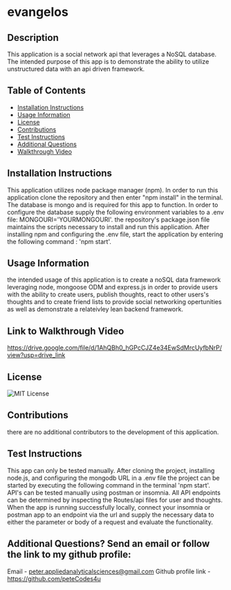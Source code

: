 # evangelos

## Description
This application is a social network api that leverages a NoSQL database. The intended purpose of this app is to demonstrate the ability to utilize unstructured data with an api driven framework.

## Table of Contents
- [Installation Instructions](#Installation-Instructions)
- [Usage Information](#Usage-Information)
- [License](#License)
- [Contributions](#Contributions)
- [Test Instructions](#Test-Instructions)
- [Additional Questions](#additional-questions-send-an-email-or-follow-the-link-to-my-github-profile)
- [Walkthrough Video](#Link-to-Walkthrough-Video) 

## Installation Instructions
This application utilizes node package manager (npm). In order to run this application clone the repository and then enter "npm install" in the terminal. The database is mongo and is required  for this app to function. In order to configure the database supply the following environment variables to a .env file: MONGOURI='YOURMONGOURI'. the repository's package.json file maintains the scripts necessary to install and run this application. After installing npm and configuring the .env file, start the application by entering the following command : 'npm start'.

## Usage Information
the intended usage of this application is to create a noSQL data framework leveraging node, mongoose ODM and express.js in order to provide users with the ability to create users, publish thoughts, react to other users's thoughts and to create friend lists to provide social networking opertunities as well as demonstrate a relateivley lean backend framework. 

## Link to Walkthrough Video
https://drive.google.com/file/d/1AhQBh0_hGPcCJZ4e34EwSdMrcUyfbNrP/view?usp=drive_link

## License
![MIT License](https://img.shields.io/badge/License-MIT-yellow.svg)

## Contributions
there are no additional contributors to the development of this application.

## Test Instructions
This app can only be tested manually. After cloning the project, installing node.js, and configuring the mongodb URL in a .env file the project can be started by executing the following command in the terminal 'npm start'. API's can be tested manually using postman or insomnia. All API endpoints can be determined by inspecting the Routes/api files for user and thoughts. When the app is running successfully locally, connect your insomnia or postman app to an endpoint via the url and supply the necessary data to either the parameter or body of a request and evaluate the functionality.

## Additional Questions? Send an email or follow the link to my github profile:
Email - peter.appliedanalyticalsciences@gmail.com 
Github profile link - https://github.com/peteCodes4u

